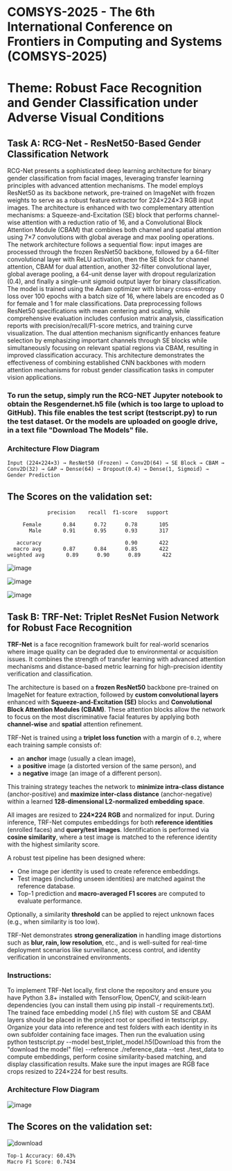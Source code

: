 # COMSYS-2025 - The 6th International Conference on Frontiers in Computing and Systems (COMSYS-2025)
# Theme: Robust Face Recognition and Gender Classification under Adverse Visual Conditions

## Task A: RCG-Net - ResNet50-Based Gender Classification Network
RCG-Net presents a sophisticated deep learning architecture for binary gender classification from facial images, leveraging transfer learning principles with advanced attention mechanisms. The model employs ResNet50 as its backbone network, pre-trained on ImageNet with frozen weights to serve as a robust feature extractor for 224×224×3 RGB input images. The architecture is enhanced with two complementary attention mechanisms: a Squeeze-and-Excitation (SE) block that performs channel-wise attention with a reduction ratio of 16, and a Convolutional Block Attention Module (CBAM) that combines both channel and spatial attention using 7×7 convolutions with global average and max pooling operations.
The network architecture follows a sequential flow: input images are processed through the frozen ResNet50 backbone, followed by a 64-filter convolutional layer with ReLU activation, then the SE block for channel attention, CBAM for dual attention, another 32-filter convolutional layer, global average pooling, a 64-unit dense layer with dropout regularization (0.4), and finally a single-unit sigmoid output layer for binary classification. The model is trained using the Adam optimizer with binary cross-entropy loss over 100 epochs with a batch size of 16, where labels are encoded as 0 for female and 1 for male classifications.
Data preprocessing follows ResNet50 specifications with mean centering and scaling, while comprehensive evaluation includes confusion matrix analysis, classification reports with precision/recall/F1-score metrics, and training curve visualization. The dual attention mechanism significantly enhances feature selection by emphasizing important channels through SE blocks while simultaneously focusing on relevant spatial regions via CBAM, resulting in improved classification accuracy. This architecture demonstrates the effectiveness of combining established CNN backbones with modern attention mechanisms for robust gender classification tasks in computer vision applications.

### To run the setup, simply run the RCG-NET Jupyter notebook to obtain the Resgendernet.h5 file (which is too large to upload to GitHub). This file enables the test script (testscript.py) to run the test dataset. Or the models are uploaded on google drive, in a text file "Download The Models" file. 

### Architecture Flow Diagram
```
Input (224×224×3) → ResNet50 (Frozen) → Conv2D(64) → SE Block → CBAM → Conv2D(32) → GAP → Dense(64) → Dropout(0.4) → Dense(1, Sigmoid) → Gender Prediction
```
## The Scores on the validation set:
 ```
              precision    recall  f1-score   support

      Female       0.84      0.72      0.78       105
        Male       0.91      0.95      0.93       317

    accuracy                           0.90       422
   macro avg       0.87      0.84      0.85       422
weighted avg       0.89      0.90      0.89       422
```

![image](https://github.com/user-attachments/assets/18e0c9a7-2d6a-4803-8654-0218e8ff7181)

![image](https://github.com/user-attachments/assets/b61fdf41-09bc-4b35-8122-185bd19dcbdd)

![image](https://github.com/user-attachments/assets/21127d7e-146b-470c-b91e-5fea95654063)

## Task B: TRF-Net: Triplet ResNet Fusion Network for Robust Face Recognition

**TRF-Net** is a face recognition framework built for real-world scenarios where image quality can be degraded due to environmental or acquisition issues. It combines the strength of transfer learning with advanced attention mechanisms and distance-based metric learning for high-precision identity verification and classification.

The architecture is based on a **frozen ResNet50** backbone pre-trained on ImageNet for feature extraction, followed by **custom convolutional layers** enhanced with **Squeeze-and-Excitation (SE)** blocks and **Convolutional Block Attention Modules (CBAM)**. These attention blocks allow the network to focus on the most discriminative facial features by applying both **channel-wise** and **spatial** attention refinement.

TRF-Net is trained using a **triplet loss function** with a margin of `0.2`, where each training sample consists of:

* an **anchor** image (usually a clean image),
* a **positive** image (a distorted version of the same person), and
* a **negative** image (an image of a different person).

This training strategy teaches the network to **minimize intra-class distance** (anchor-positive) and **maximize inter-class distance** (anchor-negative) within a learned **128-dimensional L2-normalized embedding space**.

All images are resized to **224×224 RGB** and normalized for input. During inference, TRF-Net computes embeddings for both **reference identities** (enrolled faces) and **query/test images**. Identification is performed via **cosine similarity**, where a test image is matched to the reference identity with the highest similarity score.

A robust test pipeline has been designed where:

* One image per identity is used to create reference embeddings.
* Test images (including unseen identities) are matched against the reference database.
* Top-1 prediction and **macro-averaged F1 scores** are computed to evaluate performance.

Optionally, a similarity **threshold** can be applied to reject unknown faces (e.g., when similarity is too low).

TRF-Net demonstrates **strong generalization** in handling image distortions such as **blur, rain, low resolution**, etc., and is well-suited for real-time deployment scenarios like surveillance, access control, and identity verification in unconstrained environments.

### Instructions:
To implement TRF-Net locally, first clone the repository and ensure you have Python 3.8+ installed with TensorFlow, OpenCV, and scikit-learn dependencies (you can install them using pip install -r requirements.txt). The trained face embedding model (.h5 file) with custom SE and CBAM layers should be placed in the project root or specified in testscript.py. Organize your data into reference and test folders with each identity in its own subfolder containing face images. Then run the evaluation using python testscript.py --model best_triplet_model.h5(Download this from the "download the model" file) --reference ./reference_data --test ./test_data to compute embeddings, perform cosine similarity-based matching, and display classification results. Make sure the input images are RGB face crops resized to 224×224 for best results.

### Architecture Flow Diagram
![image](https://github.com/user-attachments/assets/ba2201e1-4f59-42be-b185-4508a0dae484)
## The Scores on the validation set:
![download](https://github.com/user-attachments/assets/0cbe1545-015c-403d-9c78-c9576166aaac)

```
Top-1 Accuracy: 60.43%
Macro F1 Score: 0.7434
```
